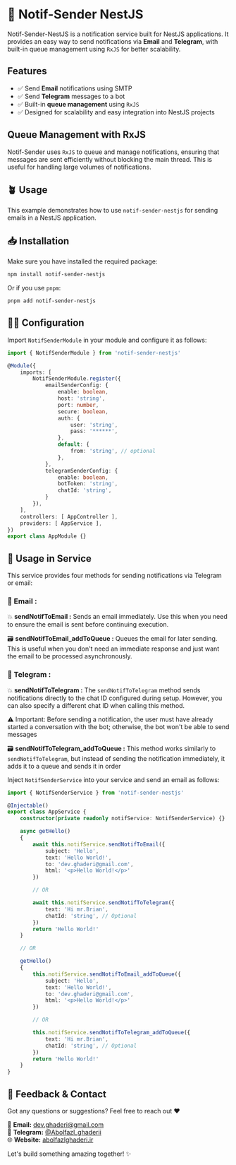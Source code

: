# 🔔 Notif-Sender NestJS

Notif-Sender-NestJS is a notification service built for NestJS applications. It provides an easy way to send notifications via **Email** and **Telegram**, with built-in queue management using `RxJS` for better scalability.

## Features

- ✅ Send **Email** notifications using SMTP
- ✅ Send **Telegram** messages to a bot
- ✅ Built-in **queue management** using `RxJS`
- ✅ Designed for scalability and easy integration into NestJS projects

## Queue Management with RxJS

Notif-Sender uses `RxJS` to queue and manage notifications, ensuring that messages are sent efficiently without blocking the main thread. This is useful for handling large volumes of notifications.

## 🪴 Usage

This example demonstrates how to use `notif-sender-nestjs` for sending emails in a NestJS application.

## 📥 Installation

Make sure you have installed the required package:

```sh
npm install notif-sender-nestjs
```
Or if you use `pnpm`:
```sh
pnpm add notif-sender-nestjs
```

## 🧑‍💻 Configuration

Import `NotifSenderModule` in your module and configure it as follows:

```ts
import { NotifSenderModule } from 'notif-sender-nestjs'

@Module({
    imports: [
        NotifSenderModule.register({
            emailSenderConfig: {
                enable: boolean,
                host: 'string',
                port: number,
                secure: boolean,
                auth: {
                    user: 'string',
                    pass: '******',
                },
                default: {
                    from: 'string', // optional
                },
            },
            telegramSenderConfig: {
                enable: boolean,
                botToken: 'string',
                chatId: 'string',
            }
        }),
    ],
    controllers: [ AppController ],
    providers: [ AppService ],
})
export class AppModule {}
```

## 💎 Usage in Service

This service provides four methods for sending notifications via Telegram or email:

### 📧 Email :

💥 **sendNotifToEmail :**  Sends an email immediately. Use this when you need to ensure the email is sent before continuing execution.

🗃️ **sendNotifToEmail_addToQueue :**  Queues the email for later sending. This is useful when you don't need an immediate response and just want the email to be processed asynchronously.

### 📨 Telegram :

💥 **sendNotifToTelegram :** The `sendNotifToTelegram` method sends notifications directly to the chat ID configured during setup. However, you can also specify a different chat ID when calling this method.

⚠️ Important: Before sending a notification, the user must have already started a conversation with the bot; otherwise, the bot won't be able to send messages

🗃️ **sendNotifToTelegram_addToQueue :** This method works similarly to `sendNotifToTelegram`, but instead of sending the notification immediately, it adds it to a queue and sends it in order


Inject `NotifSenderService` into your service and send an email as follows:

```ts
import { NotifSenderService } from 'notif-sender-nestjs'

@Injectable()
export class AppService {
    constructor(private readonly notifService: NotifSenderService) {}

    async getHello()
    {
        await this.notifService.sendNotifToEmail({
            subject: 'Hello',
            text: 'Hello World!',
            to: 'dev.ghaderi@gmail.com',
            html: '<p>Hello World!</p>'
        })

        // OR

        await this.notifService.sendNotifToTelegram({
            text: 'Hi mr.Brian',
            chatId: 'string', // Optional
        })
        return 'Hello World!'
    }

    // OR

    getHello()
    {
        this.notifService.sendNotifToEmail_addToQueue({
            subject: 'Hello',
            text: 'Hello World!',
            to: 'dev.ghaderi@gmail.com',
            html: '<p>Hello World!</p>'
        })

        // OR

        this.notifService.sendNotifToTelegram_addToQueue({
            text: 'Hi mr.Brian',
            chatId: 'string', // Optional
        })
        return 'Hello World!'
    } 
}
```
## 🚀 Feedback & Contact  

Got any questions or suggestions? Feel free to reach out ❤️  

📩 **Email:** [dev.ghaderi@gmail.com](mailto:dev.ghaderi@gmail.com)  
💬 **Telegram:** [@Abolfazl_ghaderii](https://t.me/Abolfazl_ghaderii)  
🌐 **Website:** [abolfazlghaderi.ir](https://abolfazlghaderi.ir)  

Let's build something amazing together! ✨
